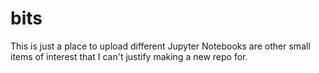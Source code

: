 # bits

This is just a place to upload different Jupyter Notebooks are other small items of interest that I can't justify making a new repo for.
